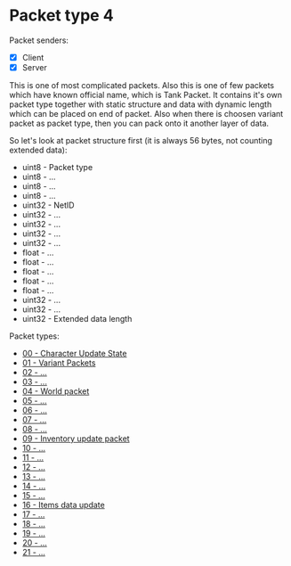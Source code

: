 # Packet type 4

Packet senders:
- [x] Client
- [x] Server

This is one of most complicated packets. Also this is one of few packets which have known official name, which is Tank Packet. It contains it's own packet type together with static structure and data with dynamic length which can be placed on end of packet. Also when there is choosen variant packet as packet type, then you can pack onto it another layer of data.

So let's look at packet structure first (it is always 56 bytes, not counting extended data):
- uint8 - Packet type
- uint8 - ...
- uint8 - ...
- uint8 - ...
- uint32 - NetID
- uint32 - ...
- uint32 - ...
- uint32 - ...
- uint32 - ...
- float - ...
- float - ...
- float - ...
- float - ...
- float - ...
- uint32 - ...
- uint32 - ...
- uint32 - Extended data length




Packet types:
- [00 - Character Update State](type00.md)
- [01 - Variant Packets](type01.md)
- [02 - ...](tank_packets/type02.md)
- [03 - ...](tank_packets/type03.md)
- [04 - World packet](type04.md)
- [05 - ...](tank_packets/type05.md)
- [06 - ...](tank_packets/type06.md)
- [07 - ...](tank_packets/type07.md)
- [08 - ...](tank_packets/type08.md)
- [09 - Inventory update packet](tank_packets/type09.md)
- [10 - ...](tank_packets/type10.md)
- [11 - ...](tank_packets/type11.md)
- [12 - ...](tank_packets/type12.md)
- [13 - ...](tank_packets/type13.md)
- [14 - ...](tank_packets/type14.md)
- [15 - ...](tank_packets/type15.md)
- [16 - Items data update](type16.md)
- [17 - ...](tank_packets/type17.md)
- [18 - ...](tank_packets/type18.md)
- [19 - ...](tank_packets/type19.md)
- [20 - ...](tank_packets/type20.md)
- [21 - ...](tank_packets/type21.md)
